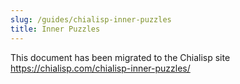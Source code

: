 ```yaml
---
slug: /guides/chialisp-inner-puzzles
title: Inner Puzzles
---
```


This document has been migrated to the Chialisp site https://chialisp.com/chialisp-inner-puzzles/
